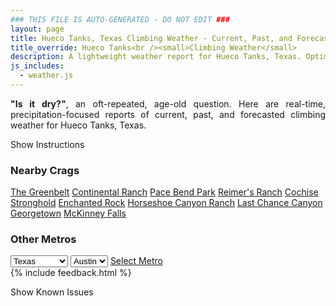 ```yaml
---
### THIS FILE IS AUTO-GENERATED - DO NOT EDIT ###
layout: page
title: Hueco Tanks, Texas Climbing Weather - Current, Past, and Forecasted Report
title_override: Hueco Tanks<br /><small>Climbing Weather</small>
description: A lightweight weather report for Hueco Tanks, Texas. Optimized for slow internet connections.
js_includes:
  - weather.js
---
```


<section class="measure center lh-copy f5-ns f6 ph2 mv4" style="text-align: justify;">
<strong>"Is it dry?"</strong>, an oft-repeated, age-old question. Here are real-time,
precipitation-focused reports of current, past, and forecasted climbing weather for Hueco Tanks, Texas.
</section>

<p id="settings-toggle" class="mw5 b center tc hover-light-red black-70 pointer">Show Instructions</p>
<section id="settings" class="overflow-hidden" style="display:none;">
    <div class="mv2 ph2 center">
        <div class="fn f6 tc pv2">
            <p class="measure lh-copy center"><strong>Show/hide hourly forecasts</strong> by clicking the desired day.</p>
            <hr class="mw5 p0 mv2 o-60 b0 bt b--light-red light-red bg-light-red">
            <p class="measure lh-copy center"><strong>Current and Past conditions</strong> are measured by the nearest weather station. <strong>Forecast conditions</strong> are calculated and polled separately.</p>
            <hr class="mw5 p0 mv2 o-60 b0 bt b--light-red light-red bg-light-red">
            <p class="measure lh-copy center"><strong>Having issues?</strong> Try <a id="clear-cache" class="no-underline relative fancy-link light-red hover-light-red" href="#">clearing the local cache</a>.</p>
            <hr class="mw5 p0 mv2 o-60 b0 bt b--light-red light-red bg-light-red">
            <p class="measure lh-copy center">Weather data sourced from <a class="no-underline fancy-link relative light-red" target="_blank" href="https://www.weather.gov/documentation/services-web-api">weather.gov</a>.</p>
        </div>
    </div>
</section>
<section id="weather" data-crag="hueco-tanks-texas" class="mv4-ns mv3 ph2 center"></section>
<section id="nearby" class="tc lh-copy">
  <h3>Nearby Crags</h3>
<a class="nowrap no-underline fancy-link relative light-red mh3" href="/crags/the-greenbelt-texas-weather.html">The Greenbelt</a>
<a class="nowrap no-underline fancy-link relative light-red mh3" href="/crags/continental-ranch-texas-weather.html">Continental Ranch</a>
<a class="nowrap no-underline fancy-link relative light-red mh3" href="/crags/pace-bend-park-texas-weather.html">Pace Bend Park</a>
<a class="nowrap no-underline fancy-link relative light-red mh3" href="/crags/reimers-ranch-texas-weather.html">Reimer's Ranch</a>
<a class="nowrap no-underline fancy-link relative light-red mh3" href="/crags/cochise-stronghold-arizona-weather.html">Cochise Stronghold</a>
<a class="nowrap no-underline fancy-link relative light-red mh3" href="/crags/enchanted-rock-texas-weather.html">Enchanted Rock</a>
<a class="nowrap no-underline fancy-link relative light-red mh3" href="/crags/horseshoe-canyon-ranch-arkansas-weather.html">Horseshoe Canyon Ranch</a>
<a class="nowrap no-underline fancy-link relative light-red mh3" href="/crags/last-chance-canyon-new-mexico-weather.html">Last Chance Canyon</a>
<a class="nowrap no-underline fancy-link relative light-red mh3" href="/crags/georgetown-texas-weather.html">Georgetown</a>
<a class="nowrap no-underline fancy-link relative light-red mh3" href="/crags/mckinney-falls-texas-weather.html">McKinney Falls</a>
</section>
<section id="nearby" class="tc lh-copy">
  <h3>Other Metros</h3>
  <select class="ma1 bg-near-white pa2" id="stateSel">
    <option value="Texas" selected>Texas</option>
    <option value="Washington">Washington</option>
    <option value="Colorado">Colorado</option>
    <option value="Tennessee">Tennessee</option>
    <option value="Utah">Utah</option>
    <option value="California">California</option>
  </select>
  <select class="ma1 bg-near-white pa2" id="citySel">
    <option value="Austin" selected>Austin</option>
  </select>
  <a id="selectMetro" class="f6 link dim ph3 pv2 ma1 dib white bg-light-red" href="/crags/austin-texas-weather.html">Select Metro</a>
  <script>
    var states = [];
    states["Texas"] = "Austin"
    states["Washington"] = "Seattle"
    states["Colorado"] = "Denver"
    states["Tennessee"] = "Nashville"
    states["Utah"] = "Salt Lake City"
    states["California"] = "San Francisco|Los Angeles"
  </script>
</section>
{% include feedback.html %}
<p id="issues-toggle" class="mw5 b center tc hover-light-red black-70 pointer">Show Known Issues</p>
<section id="issues" class="overflow-hidden tc f6">
</section>

<script>
  var weekly_EPZ_116_60 = {"updated":"2021-08-07T07:29:52+00:00","units":"us","forecastGenerator":"BaselineForecastGenerator","generatedAt":"2021-08-07T08:47:50+00:00","updateTime":"2021-08-07T07:29:52+00:00","validTimes":"2021-08-07T01:00:00+00:00/P8DT6H","elevation":{"value":1449.9336,"unitCode":"unit:m"},"periods":[{"number":1,"name":"Overnight","startTime":"2021-08-07T02:00:00-06:00","endTime":"2021-08-07T06:00:00-06:00","isDaytime":false,"temperature":71,"temperatureUnit":"F","temperatureTrend":null,"windSpeed":"13 mph","windDirection":"SE","icon":"https://api.weather.gov/icons/land/night/sct?size=medium","shortForecast":"Partly Cloudy","detailedForecast":"Partly cloudy, with a low around 71. Southeast wind around 13 mph."},{"number":2,"name":"Saturday","startTime":"2021-08-07T06:00:00-06:00","endTime":"2021-08-07T18:00:00-06:00","isDaytime":true,"temperature":94,"temperatureUnit":"F","temperatureTrend":null,"windSpeed":"7 to 10 mph","windDirection":"SW","icon":"https://api.weather.gov/icons/land/day/sct?size=medium","shortForecast":"Mostly Sunny","detailedForecast":"Mostly sunny, with a high near 94. Southwest wind 7 to 10 mph."},{"number":3,"name":"Saturday Night","startTime":"2021-08-07T18:00:00-06:00","endTime":"2021-08-08T06:00:00-06:00","isDaytime":false,"temperature":72,"temperatureUnit":"F","temperatureTrend":null,"windSpeed":"8 to 12 mph","windDirection":"SW","icon":"https://api.weather.gov/icons/land/night/sct?size=medium","shortForecast":"Partly Cloudy","detailedForecast":"Partly cloudy, with a low around 72. Southwest wind 8 to 12 mph."},{"number":4,"name":"Sunday","startTime":"2021-08-08T06:00:00-06:00","endTime":"2021-08-08T18:00:00-06:00","isDaytime":true,"temperature":96,"temperatureUnit":"F","temperatureTrend":null,"windSpeed":"8 to 12 mph","windDirection":"SSW","icon":"https://api.weather.gov/icons/land/day/sct?size=medium","shortForecast":"Mostly Sunny","detailedForecast":"Mostly sunny, with a high near 96. South southwest wind 8 to 12 mph."},{"number":5,"name":"Sunday Night","startTime":"2021-08-08T18:00:00-06:00","endTime":"2021-08-09T06:00:00-06:00","isDaytime":false,"temperature":73,"temperatureUnit":"F","temperatureTrend":null,"windSpeed":"10 to 15 mph","windDirection":"SSE","icon":"https://api.weather.gov/icons/land/night/tsra_hi?size=medium","shortForecast":"Slight Chance Showers And Thunderstorms","detailedForecast":"A slight chance of showers and thunderstorms. Partly cloudy, with a low around 73. South southeast wind 10 to 15 mph."},{"number":6,"name":"Monday","startTime":"2021-08-09T06:00:00-06:00","endTime":"2021-08-09T18:00:00-06:00","isDaytime":true,"temperature":95,"temperatureUnit":"F","temperatureTrend":null,"windSpeed":"9 to 13 mph","windDirection":"SW","icon":"https://api.weather.gov/icons/land/day/tsra_hi?size=medium","shortForecast":"Slight Chance Showers And Thunderstorms","detailedForecast":"A slight chance of showers and thunderstorms. Mostly sunny, with a high near 95. Southwest wind 9 to 13 mph."},{"number":7,"name":"Monday Night","startTime":"2021-08-09T18:00:00-06:00","endTime":"2021-08-10T06:00:00-06:00","isDaytime":false,"temperature":72,"temperatureUnit":"F","temperatureTrend":null,"windSpeed":"10 to 15 mph","windDirection":"SW","icon":"https://api.weather.gov/icons/land/night/tsra_sct,20?size=medium","shortForecast":"Slight Chance Showers And Thunderstorms","detailedForecast":"A slight chance of showers and thunderstorms. Mostly cloudy, with a low around 72. Southwest wind 10 to 15 mph. Chance of precipitation is 20%."},{"number":8,"name":"Tuesday","startTime":"2021-08-10T06:00:00-06:00","endTime":"2021-08-10T18:00:00-06:00","isDaytime":true,"temperature":90,"temperatureUnit":"F","temperatureTrend":null,"windSpeed":"10 mph","windDirection":"SW","icon":"https://api.weather.gov/icons/land/day/tsra_hi,20?size=medium","shortForecast":"Slight Chance Showers And Thunderstorms","detailedForecast":"A slight chance of showers and thunderstorms. Mostly sunny, with a high near 90. Southwest wind around 10 mph. Chance of precipitation is 20%."},{"number":9,"name":"Tuesday Night","startTime":"2021-08-10T18:00:00-06:00","endTime":"2021-08-11T06:00:00-06:00","isDaytime":false,"temperature":69,"temperatureUnit":"F","temperatureTrend":null,"windSpeed":"8 to 16 mph","windDirection":"SW","icon":"https://api.weather.gov/icons/land/night/tsra_sct,30?size=medium","shortForecast":"Chance Showers And Thunderstorms","detailedForecast":"A chance of showers and thunderstorms. Mostly cloudy, with a low around 69. Southwest wind 8 to 16 mph. Chance of precipitation is 30%."},{"number":10,"name":"Wednesday","startTime":"2021-08-11T06:00:00-06:00","endTime":"2021-08-11T18:00:00-06:00","isDaytime":true,"temperature":88,"temperatureUnit":"F","temperatureTrend":null,"windSpeed":"9 mph","windDirection":"SW","icon":"https://api.weather.gov/icons/land/day/tsra_hi,30?size=medium","shortForecast":"Chance Showers And Thunderstorms","detailedForecast":"A chance of showers and thunderstorms. Partly sunny, with a high near 88. Chance of precipitation is 30%."},{"number":11,"name":"Wednesday Night","startTime":"2021-08-11T18:00:00-06:00","endTime":"2021-08-12T06:00:00-06:00","isDaytime":false,"temperature":68,"temperatureUnit":"F","temperatureTrend":null,"windSpeed":"8 to 15 mph","windDirection":"S","icon":"https://api.weather.gov/icons/land/night/tsra_sct,40?size=medium","shortForecast":"Chance Showers And Thunderstorms","detailedForecast":"A chance of showers and thunderstorms. Mostly cloudy, with a low around 68. Chance of precipitation is 40%."},{"number":12,"name":"Thursday","startTime":"2021-08-12T06:00:00-06:00","endTime":"2021-08-12T18:00:00-06:00","isDaytime":true,"temperature":85,"temperatureUnit":"F","temperatureTrend":null,"windSpeed":"8 to 14 mph","windDirection":"SSE","icon":"https://api.weather.gov/icons/land/day/tsra_sct,40?size=medium","shortForecast":"Chance Showers And Thunderstorms","detailedForecast":"A chance of showers and thunderstorms. Partly sunny, with a high near 85. Chance of precipitation is 40%."},{"number":13,"name":"Thursday Night","startTime":"2021-08-12T18:00:00-06:00","endTime":"2021-08-13T06:00:00-06:00","isDaytime":false,"temperature":68,"temperatureUnit":"F","temperatureTrend":null,"windSpeed":"10 to 15 mph","windDirection":"E","icon":"https://api.weather.gov/icons/land/night/tsra_sct,40?size=medium","shortForecast":"Chance Showers And Thunderstorms","detailedForecast":"A chance of showers and thunderstorms. Mostly cloudy, with a low around 68. Chance of precipitation is 40%."},{"number":14,"name":"Friday","startTime":"2021-08-13T06:00:00-06:00","endTime":"2021-08-13T18:00:00-06:00","isDaytime":true,"temperature":85,"temperatureUnit":"F","temperatureTrend":null,"windSpeed":"10 to 14 mph","windDirection":"E","icon":"https://api.weather.gov/icons/land/day/tsra_sct,50?size=medium","shortForecast":"Chance Showers And Thunderstorms","detailedForecast":"A chance of showers and thunderstorms. Partly sunny, with a high near 85. Chance of precipitation is 50%."}]}
  var hourly_EPZ_116_60 = {"@context":["https://geojson.org/geojson-ld/geojson-context.jsonld",{"@version":"1.1","wx":"https://api.weather.gov/ontology#","geo":"http://www.opengis.net/ont/geosparql#","unit":"http://codes.wmo.int/common/unit/","@vocab":"https://api.weather.gov/ontology#"}],"type":"Feature","geometry":{"type":"Polygon","coordinates":[[[-106.0565394,31.9207523],[-106.054364,31.8981566],[-106.02775960000001,31.9000002],[-106.02992990000001,31.9225961],[-106.0565394,31.9207523]]]},"properties":{"updated":"2021-08-07T07:29:52+00:00","units":"us","forecastGenerator":"HourlyForecastGenerator","generatedAt":"2021-08-07T08:47:51+00:00","updateTime":"2021-08-07T07:29:52+00:00","validTimes":"2021-08-07T01:00:00+00:00/P8DT6H","elevation":{"value":1449.9336,"unitCode":"unit:m"},"periods":[{"number":1,"name":"","startTime":"2021-08-07T02:00:00-06:00","endTime":"2021-08-07T03:00:00-06:00","isDaytime":false,"temperature":74,"temperatureUnit":"F","temperatureTrend":null,"windSpeed":"13 mph","windDirection":"SE","icon":"https://api.weather.gov/icons/land/night/few?size=small","shortForecast":"Mostly Clear","detailedForecast":""},{"number":2,"name":"","startTime":"2021-08-07T03:00:00-06:00","endTime":"2021-08-07T04:00:00-06:00","isDaytime":false,"temperature":73,"temperatureUnit":"F","temperatureTrend":null,"windSpeed":"12 mph","windDirection":"SE","icon":"https://api.weather.gov/icons/land/night/sct?size=small","shortForecast":"Partly Cloudy","detailedForecast":""},{"number":3,"name":"","startTime":"2021-08-07T04:00:00-06:00","endTime":"2021-08-07T05:00:00-06:00","isDaytime":false,"temperature":72,"temperatureUnit":"F","temperatureTrend":null,"windSpeed":"12 mph","windDirection":"SE","icon":"https://api.weather.gov/icons/land/night/sct?size=small","shortForecast":"Partly Cloudy","detailedForecast":""},{"number":4,"name":"","startTime":"2021-08-07T05:00:00-06:00","endTime":"2021-08-07T06:00:00-06:00","isDaytime":false,"temperature":71,"temperatureUnit":"F","temperatureTrend":null,"windSpeed":"12 mph","windDirection":"SE","icon":"https://api.weather.gov/icons/land/night/sct?size=small","shortForecast":"Partly Cloudy","detailedForecast":""},{"number":5,"name":"","startTime":"2021-08-07T06:00:00-06:00","endTime":"2021-08-07T07:00:00-06:00","isDaytime":true,"temperature":71,"temperatureUnit":"F","temperatureTrend":null,"windSpeed":"10 mph","windDirection":"SE","icon":"https://api.weather.gov/icons/land/day/sct?size=small","shortForecast":"Mostly Sunny","detailedForecast":""},{"number":6,"name":"","startTime":"2021-08-07T07:00:00-06:00","endTime":"2021-08-07T08:00:00-06:00","isDaytime":true,"temperature":71,"temperatureUnit":"F","temperatureTrend":null,"windSpeed":"9 mph","windDirection":"SSE","icon":"https://api.weather.gov/icons/land/day/sct?size=small","shortForecast":"Mostly Sunny","detailedForecast":""},{"number":7,"name":"","startTime":"2021-08-07T08:00:00-06:00","endTime":"2021-08-07T09:00:00-06:00","isDaytime":true,"temperature":76,"temperatureUnit":"F","temperatureTrend":null,"windSpeed":"9 mph","windDirection":"S","icon":"https://api.weather.gov/icons/land/day/sct?size=small","shortForecast":"Mostly Sunny","detailedForecast":""},{"number":8,"name":"","startTime":"2021-08-07T09:00:00-06:00","endTime":"2021-08-07T10:00:00-06:00","isDaytime":true,"temperature":80,"temperatureUnit":"F","temperatureTrend":null,"windSpeed":"8 mph","windDirection":"SSW","icon":"https://api.weather.gov/icons/land/day/sct?size=small","shortForecast":"Mostly Sunny","detailedForecast":""},{"number":9,"name":"","startTime":"2021-08-07T10:00:00-06:00","endTime":"2021-08-07T11:00:00-06:00","isDaytime":true,"temperature":82,"temperatureUnit":"F","temperatureTrend":null,"windSpeed":"8 mph","windDirection":"SW","icon":"https://api.weather.gov/icons/land/day/sct?size=small","shortForecast":"Mostly Sunny","detailedForecast":""},{"number":10,"name":"","startTime":"2021-08-07T11:00:00-06:00","endTime":"2021-08-07T12:00:00-06:00","isDaytime":true,"temperature":85,"temperatureUnit":"F","temperatureTrend":null,"windSpeed":"7 mph","windDirection":"WSW","icon":"https://api.weather.gov/icons/land/day/sct?size=small","shortForecast":"Mostly Sunny","detailedForecast":""},{"number":11,"name":"","startTime":"2021-08-07T12:00:00-06:00","endTime":"2021-08-07T13:00:00-06:00","isDaytime":true,"temperature":89,"temperatureUnit":"F","temperatureTrend":null,"windSpeed":"7 mph","windDirection":"W","icon":"https://api.weather.gov/icons/land/day/few?size=small","shortForecast":"Sunny","detailedForecast":""},{"number":12,"name":"","startTime":"2021-08-07T13:00:00-06:00","endTime":"2021-08-07T14:00:00-06:00","isDaytime":true,"temperature":90,"temperatureUnit":"F","temperatureTrend":null,"windSpeed":"7 mph","windDirection":"W","icon":"https://api.weather.gov/icons/land/day/few?size=small","shortForecast":"Sunny","detailedForecast":""},{"number":13,"name":"","startTime":"2021-08-07T14:00:00-06:00","endTime":"2021-08-07T15:00:00-06:00","isDaytime":true,"temperature":90,"temperatureUnit":"F","temperatureTrend":null,"windSpeed":"7 mph","windDirection":"W","icon":"https://api.weather.gov/icons/land/day/few?size=small","shortForecast":"Sunny","detailedForecast":""},{"number":14,"name":"","startTime":"2021-08-07T15:00:00-06:00","endTime":"2021-08-07T16:00:00-06:00","isDaytime":true,"temperature":91,"temperatureUnit":"F","temperatureTrend":null,"windSpeed":"7 mph","windDirection":"W","icon":"https://api.weather.gov/icons/land/day/few?size=small","shortForecast":"Sunny","detailedForecast":""},{"number":15,"name":"","startTime":"2021-08-07T16:00:00-06:00","endTime":"2021-08-07T17:00:00-06:00","isDaytime":true,"temperature":94,"temperatureUnit":"F","temperatureTrend":null,"windSpeed":"7 mph","windDirection":"W","icon":"https://api.weather.gov/icons/land/day/few?size=small","shortForecast":"Sunny","detailedForecast":""},{"number":16,"name":"","startTime":"2021-08-07T17:00:00-06:00","endTime":"2021-08-07T18:00:00-06:00","isDaytime":true,"temperature":92,"temperatureUnit":"F","temperatureTrend":null,"windSpeed":"8 mph","windDirection":"W","icon":"https://api.weather.gov/icons/land/day/few?size=small","shortForecast":"Sunny","detailedForecast":""},{"number":17,"name":"","startTime":"2021-08-07T18:00:00-06:00","endTime":"2021-08-07T19:00:00-06:00","isDaytime":false,"temperature":91,"temperatureUnit":"F","temperatureTrend":null,"windSpeed":"8 mph","windDirection":"W","icon":"https://api.weather.gov/icons/land/night/few?size=small","shortForecast":"Mostly Clear","detailedForecast":""},{"number":18,"name":"","startTime":"2021-08-07T19:00:00-06:00","endTime":"2021-08-07T20:00:00-06:00","isDaytime":false,"temperature":90,"temperatureUnit":"F","temperatureTrend":null,"windSpeed":"9 mph","windDirection":"W","icon":"https://api.weather.gov/icons/land/night/few?size=small","shortForecast":"Mostly Clear","detailedForecast":""},{"number":19,"name":"","startTime":"2021-08-07T20:00:00-06:00","endTime":"2021-08-07T21:00:00-06:00","isDaytime":false,"temperature":87,"temperatureUnit":"F","temperatureTrend":null,"windSpeed":"9 mph","windDirection":"WSW","icon":"https://api.weather.gov/icons/land/night/few?size=small","shortForecast":"Mostly Clear","detailedForecast":""},{"number":20,"name":"","startTime":"2021-08-07T21:00:00-06:00","endTime":"2021-08-07T22:00:00-06:00","isDaytime":false,"temperature":84,"temperatureUnit":"F","temperatureTrend":null,"windSpeed":"10 mph","windDirection":"SW","icon":"https://api.weather.gov/icons/land/night/sct?size=small","shortForecast":"Partly Cloudy","detailedForecast":""},{"number":21,"name":"","startTime":"2021-08-07T22:00:00-06:00","endTime":"2021-08-07T23:00:00-06:00","isDaytime":false,"temperature":81,"temperatureUnit":"F","temperatureTrend":null,"windSpeed":"10 mph","windDirection":"SSW","icon":"https://api.weather.gov/icons/land/night/sct?size=small","shortForecast":"Partly Cloudy","detailedForecast":""},{"number":22,"name":"","startTime":"2021-08-07T23:00:00-06:00","endTime":"2021-08-08T00:00:00-06:00","isDaytime":false,"temperature":80,"temperatureUnit":"F","temperatureTrend":null,"windSpeed":"12 mph","windDirection":"S","icon":"https://api.weather.gov/icons/land/night/sct?size=small","shortForecast":"Partly Cloudy","detailedForecast":""},{"number":23,"name":"","startTime":"2021-08-08T00:00:00-06:00","endTime":"2021-08-08T01:00:00-06:00","isDaytime":false,"temperature":79,"temperatureUnit":"F","temperatureTrend":null,"windSpeed":"12 mph","windDirection":"S","icon":"https://api.weather.gov/icons/land/night/sct?size=small","shortForecast":"Partly Cloudy","detailedForecast":""},{"number":24,"name":"","startTime":"2021-08-08T01:00:00-06:00","endTime":"2021-08-08T02:00:00-06:00","isDaytime":false,"temperature":77,"temperatureUnit":"F","temperatureTrend":null,"windSpeed":"12 mph","windDirection":"S","icon":"https://api.weather.gov/icons/land/night/sct?size=small","shortForecast":"Partly Cloudy","detailedForecast":""},{"number":25,"name":"","startTime":"2021-08-08T02:00:00-06:00","endTime":"2021-08-08T03:00:00-06:00","isDaytime":false,"temperature":76,"temperatureUnit":"F","temperatureTrend":null,"windSpeed":"12 mph","windDirection":"S","icon":"https://api.weather.gov/icons/land/night/sct?size=small","shortForecast":"Partly Cloudy","detailedForecast":""},{"number":26,"name":"","startTime":"2021-08-08T03:00:00-06:00","endTime":"2021-08-08T04:00:00-06:00","isDaytime":false,"temperature":74,"temperatureUnit":"F","temperatureTrend":null,"windSpeed":"12 mph","windDirection":"S","icon":"https://api.weather.gov/icons/land/night/sct?size=small","shortForecast":"Partly Cloudy","detailedForecast":""},{"number":27,"name":"","startTime":"2021-08-08T04:00:00-06:00","endTime":"2021-08-08T05:00:00-06:00","isDaytime":false,"temperature":73,"temperatureUnit":"F","temperatureTrend":null,"windSpeed":"12 mph","windDirection":"S","icon":"https://api.weather.gov/icons/land/night/sct?size=small","shortForecast":"Partly Cloudy","detailedForecast":""},{"number":28,"name":"","startTime":"2021-08-08T05:00:00-06:00","endTime":"2021-08-08T06:00:00-06:00","isDaytime":false,"temperature":72,"temperatureUnit":"F","temperatureTrend":null,"windSpeed":"12 mph","windDirection":"S","icon":"https://api.weather.gov/icons/land/night/sct?size=small","shortForecast":"Partly Cloudy","detailedForecast":""},{"number":29,"name":"","startTime":"2021-08-08T06:00:00-06:00","endTime":"2021-08-08T07:00:00-06:00","isDaytime":true,"temperature":72,"temperatureUnit":"F","temperatureTrend":null,"windSpeed":"12 mph","windDirection":"SE","icon":"https://api.weather.gov/icons/land/day/bkn?size=small","shortForecast":"Partly Sunny","detailedForecast":""},{"number":30,"name":"","startTime":"2021-08-08T07:00:00-06:00","endTime":"2021-08-08T08:00:00-06:00","isDaytime":true,"temperature":72,"temperatureUnit":"F","temperatureTrend":null,"windSpeed":"12 mph","windDirection":"SSE","icon":"https://api.weather.gov/icons/land/day/sct?size=small","shortForecast":"Mostly Sunny","detailedForecast":""},{"number":31,"name":"","startTime":"2021-08-08T08:00:00-06:00","endTime":"2021-08-08T09:00:00-06:00","isDaytime":true,"temperature":77,"temperatureUnit":"F","temperatureTrend":null,"windSpeed":"12 mph","windDirection":"S","icon":"https://api.weather.gov/icons/land/day/sct?size=small","shortForecast":"Mostly Sunny","detailedForecast":""},{"number":32,"name":"","startTime":"2021-08-08T09:00:00-06:00","endTime":"2021-08-08T10:00:00-06:00","isDaytime":true,"temperature":81,"temperatureUnit":"F","temperatureTrend":null,"windSpeed":"10 mph","windDirection":"SSW","icon":"https://api.weather.gov/icons/land/day/few?size=small","shortForecast":"Sunny","detailedForecast":""},{"number":33,"name":"","startTime":"2021-08-08T10:00:00-06:00","endTime":"2021-08-08T11:00:00-06:00","isDaytime":true,"temperature":84,"temperatureUnit":"F","temperatureTrend":null,"windSpeed":"10 mph","windDirection":"SW","icon":"https://api.weather.gov/icons/land/day/few?size=small","shortForecast":"Sunny","detailedForecast":""},{"number":34,"name":"","startTime":"2021-08-08T11:00:00-06:00","endTime":"2021-08-08T12:00:00-06:00","isDaytime":true,"temperature":87,"temperatureUnit":"F","temperatureTrend":null,"windSpeed":"9 mph","windDirection":"SW","icon":"https://api.weather.gov/icons/land/day/few?size=small","shortForecast":"Sunny","detailedForecast":""},{"number":35,"name":"","startTime":"2021-08-08T12:00:00-06:00","endTime":"2021-08-08T13:00:00-06:00","isDaytime":true,"temperature":90,"temperatureUnit":"F","temperatureTrend":null,"windSpeed":"9 mph","windDirection":"SW","icon":"https://api.weather.gov/icons/land/day/few?size=small","shortForecast":"Sunny","detailedForecast":""},{"number":36,"name":"","startTime":"2021-08-08T13:00:00-06:00","endTime":"2021-08-08T14:00:00-06:00","isDaytime":true,"temperature":92,"temperatureUnit":"F","temperatureTrend":null,"windSpeed":"9 mph","windDirection":"SW","icon":"https://api.weather.gov/icons/land/day/few?size=small","shortForecast":"Sunny","detailedForecast":""},{"number":37,"name":"","startTime":"2021-08-08T14:00:00-06:00","endTime":"2021-08-08T15:00:00-06:00","isDaytime":true,"temperature":92,"temperatureUnit":"F","temperatureTrend":null,"windSpeed":"8 mph","windDirection":"WSW","icon":"https://api.weather.gov/icons/land/day/few?size=small","shortForecast":"Sunny","detailedForecast":""},{"number":38,"name":"","startTime":"2021-08-08T15:00:00-06:00","endTime":"2021-08-08T16:00:00-06:00","isDaytime":true,"temperature":93,"temperatureUnit":"F","temperatureTrend":null,"windSpeed":"8 mph","windDirection":"WSW","icon":"https://api.weather.gov/icons/land/day/few?size=small","shortForecast":"Sunny","detailedForecast":""},{"number":39,"name":"","startTime":"2021-08-08T16:00:00-06:00","endTime":"2021-08-08T17:00:00-06:00","isDaytime":true,"temperature":96,"temperatureUnit":"F","temperatureTrend":null,"windSpeed":"8 mph","windDirection":"SSW","icon":"https://api.weather.gov/icons/land/day/sct?size=small","shortForecast":"Mostly Sunny","detailedForecast":""},{"number":40,"name":"","startTime":"2021-08-08T17:00:00-06:00","endTime":"2021-08-08T18:00:00-06:00","isDaytime":true,"temperature":94,"temperatureUnit":"F","temperatureTrend":null,"windSpeed":"9 mph","windDirection":"SSE","icon":"https://api.weather.gov/icons/land/day/sct?size=small","shortForecast":"Mostly Sunny","detailedForecast":""},{"number":41,"name":"","startTime":"2021-08-08T18:00:00-06:00","endTime":"2021-08-08T19:00:00-06:00","isDaytime":false,"temperature":93,"temperatureUnit":"F","temperatureTrend":null,"windSpeed":"10 mph","windDirection":"SE","icon":"https://api.weather.gov/icons/land/night/tsra_hi?size=small","shortForecast":"Slight Chance Showers And Thunderstorms","detailedForecast":""},{"number":42,"name":"","startTime":"2021-08-08T19:00:00-06:00","endTime":"2021-08-08T20:00:00-06:00","isDaytime":false,"temperature":92,"temperatureUnit":"F","temperatureTrend":null,"windSpeed":"12 mph","windDirection":"SE","icon":"https://api.weather.gov/icons/land/night/tsra_hi?size=small","shortForecast":"Slight Chance Showers And Thunderstorms","detailedForecast":""},{"number":43,"name":"","startTime":"2021-08-08T20:00:00-06:00","endTime":"2021-08-08T21:00:00-06:00","isDaytime":false,"temperature":88,"temperatureUnit":"F","temperatureTrend":null,"windSpeed":"13 mph","windDirection":"SSE","icon":"https://api.weather.gov/icons/land/night/tsra_hi?size=small","shortForecast":"Slight Chance Showers And Thunderstorms","detailedForecast":""},{"number":44,"name":"","startTime":"2021-08-08T21:00:00-06:00","endTime":"2021-08-08T22:00:00-06:00","isDaytime":false,"temperature":85,"temperatureUnit":"F","temperatureTrend":null,"windSpeed":"14 mph","windDirection":"SSE","icon":"https://api.weather.gov/icons/land/night/tsra_hi?size=small","shortForecast":"Slight Chance Showers And Thunderstorms","detailedForecast":""},{"number":45,"name":"","startTime":"2021-08-08T22:00:00-06:00","endTime":"2021-08-08T23:00:00-06:00","isDaytime":false,"temperature":83,"temperatureUnit":"F","temperatureTrend":null,"windSpeed":"15 mph","windDirection":"SSE","icon":"https://api.weather.gov/icons/land/night/tsra_hi?size=small","shortForecast":"Slight Chance Showers And Thunderstorms","detailedForecast":""},{"number":46,"name":"","startTime":"2021-08-08T23:00:00-06:00","endTime":"2021-08-09T00:00:00-06:00","isDaytime":false,"temperature":81,"temperatureUnit":"F","temperatureTrend":null,"windSpeed":"15 mph","windDirection":"SSE","icon":"https://api.weather.gov/icons/land/night/tsra_hi?size=small","shortForecast":"Slight Chance Showers And Thunderstorms","detailedForecast":""},{"number":47,"name":"","startTime":"2021-08-09T00:00:00-06:00","endTime":"2021-08-09T01:00:00-06:00","isDaytime":false,"temperature":80,"temperatureUnit":"F","temperatureTrend":null,"windSpeed":"15 mph","windDirection":"SSE","icon":"https://api.weather.gov/icons/land/night/tsra_hi?size=small","shortForecast":"Slight Chance Showers And Thunderstorms","detailedForecast":""},{"number":48,"name":"","startTime":"2021-08-09T01:00:00-06:00","endTime":"2021-08-09T02:00:00-06:00","isDaytime":false,"temperature":78,"temperatureUnit":"F","temperatureTrend":null,"windSpeed":"15 mph","windDirection":"S","icon":"https://api.weather.gov/icons/land/night/tsra_hi?size=small","shortForecast":"Slight Chance Showers And Thunderstorms","detailedForecast":""},{"number":49,"name":"","startTime":"2021-08-09T02:00:00-06:00","endTime":"2021-08-09T03:00:00-06:00","isDaytime":false,"temperature":77,"temperatureUnit":"F","temperatureTrend":null,"windSpeed":"14 mph","windDirection":"SSW","icon":"https://api.weather.gov/icons/land/night/tsra_hi?size=small","shortForecast":"Slight Chance Showers And Thunderstorms","detailedForecast":""},{"number":50,"name":"","startTime":"2021-08-09T03:00:00-06:00","endTime":"2021-08-09T04:00:00-06:00","isDaytime":false,"temperature":75,"temperatureUnit":"F","temperatureTrend":null,"windSpeed":"13 mph","windDirection":"SSW","icon":"https://api.weather.gov/icons/land/night/tsra_hi?size=small","shortForecast":"Slight Chance Showers And Thunderstorms","detailedForecast":""},{"number":51,"name":"","startTime":"2021-08-09T04:00:00-06:00","endTime":"2021-08-09T05:00:00-06:00","isDaytime":false,"temperature":74,"temperatureUnit":"F","temperatureTrend":null,"windSpeed":"12 mph","windDirection":"SSW","icon":"https://api.weather.gov/icons/land/night/tsra_hi?size=small","shortForecast":"Slight Chance Showers And Thunderstorms","detailedForecast":""},{"number":52,"name":"","startTime":"2021-08-09T05:00:00-06:00","endTime":"2021-08-09T06:00:00-06:00","isDaytime":false,"temperature":73,"temperatureUnit":"F","temperatureTrend":null,"windSpeed":"12 mph","windDirection":"SSW","icon":"https://api.weather.gov/icons/land/night/tsra_hi?size=small","shortForecast":"Slight Chance Showers And Thunderstorms","detailedForecast":""},{"number":53,"name":"","startTime":"2021-08-09T06:00:00-06:00","endTime":"2021-08-09T07:00:00-06:00","isDaytime":true,"temperature":73,"temperatureUnit":"F","temperatureTrend":null,"windSpeed":"10 mph","windDirection":"SSW","icon":"https://api.weather.gov/icons/land/day/tsra_hi?size=small","shortForecast":"Slight Chance Showers And Thunderstorms","detailedForecast":""},{"number":54,"name":"","startTime":"2021-08-09T07:00:00-06:00","endTime":"2021-08-09T08:00:00-06:00","isDaytime":true,"temperature":73,"temperatureUnit":"F","temperatureTrend":null,"windSpeed":"10 mph","windDirection":"SSW","icon":"https://api.weather.gov/icons/land/day/tsra_hi?size=small","shortForecast":"Slight Chance Showers And Thunderstorms","detailedForecast":""},{"number":55,"name":"","startTime":"2021-08-09T08:00:00-06:00","endTime":"2021-08-09T09:00:00-06:00","isDaytime":true,"temperature":78,"temperatureUnit":"F","temperatureTrend":null,"windSpeed":"9 mph","windDirection":"SW","icon":"https://api.weather.gov/icons/land/day/tsra_hi?size=small","shortForecast":"Slight Chance Showers And Thunderstorms","detailedForecast":""},{"number":56,"name":"","startTime":"2021-08-09T09:00:00-06:00","endTime":"2021-08-09T10:00:00-06:00","isDaytime":true,"temperature":81,"temperatureUnit":"F","temperatureTrend":null,"windSpeed":"9 mph","windDirection":"SW","icon":"https://api.weather.gov/icons/land/day/tsra_hi?size=small","shortForecast":"Slight Chance Showers And Thunderstorms","detailedForecast":""},{"number":57,"name":"","startTime":"2021-08-09T10:00:00-06:00","endTime":"2021-08-09T11:00:00-06:00","isDaytime":true,"temperature":84,"temperatureUnit":"F","temperatureTrend":null,"windSpeed":"9 mph","windDirection":"SW","icon":"https://api.weather.gov/icons/land/day/tsra_hi?size=small","shortForecast":"Slight Chance Showers And Thunderstorms","detailedForecast":""},{"number":58,"name":"","startTime":"2021-08-09T11:00:00-06:00","endTime":"2021-08-09T12:00:00-06:00","isDaytime":true,"temperature":87,"temperatureUnit":"F","temperatureTrend":null,"windSpeed":"9 mph","windDirection":"SW","icon":"https://api.weather.gov/icons/land/day/tsra_hi?size=small","shortForecast":"Slight Chance Showers And Thunderstorms","detailedForecast":""},{"number":59,"name":"","startTime":"2021-08-09T12:00:00-06:00","endTime":"2021-08-09T13:00:00-06:00","isDaytime":true,"temperature":90,"temperatureUnit":"F","temperatureTrend":null,"windSpeed":"9 mph","windDirection":"SW","icon":"https://api.weather.gov/icons/land/day/tsra_hi?size=small","shortForecast":"Slight Chance Showers And Thunderstorms","detailedForecast":""},{"number":60,"name":"","startTime":"2021-08-09T13:00:00-06:00","endTime":"2021-08-09T14:00:00-06:00","isDaytime":true,"temperature":91,"temperatureUnit":"F","temperatureTrend":null,"windSpeed":"9 mph","windDirection":"SW","icon":"https://api.weather.gov/icons/land/day/tsra_hi?size=small","shortForecast":"Slight Chance Showers And Thunderstorms","detailedForecast":""},{"number":61,"name":"","startTime":"2021-08-09T14:00:00-06:00","endTime":"2021-08-09T15:00:00-06:00","isDaytime":true,"temperature":91,"temperatureUnit":"F","temperatureTrend":null,"windSpeed":"9 mph","windDirection":"SW","icon":"https://api.weather.gov/icons/land/day/tsra_hi?size=small","shortForecast":"Slight Chance Showers And Thunderstorms","detailedForecast":""},{"number":62,"name":"","startTime":"2021-08-09T15:00:00-06:00","endTime":"2021-08-09T16:00:00-06:00","isDaytime":true,"temperature":92,"temperatureUnit":"F","temperatureTrend":null,"windSpeed":"10 mph","windDirection":"SW","icon":"https://api.weather.gov/icons/land/day/tsra_hi?size=small","shortForecast":"Slight Chance Showers And Thunderstorms","detailedForecast":""},{"number":63,"name":"","startTime":"2021-08-09T16:00:00-06:00","endTime":"2021-08-09T17:00:00-06:00","isDaytime":true,"temperature":95,"temperatureUnit":"F","temperatureTrend":null,"windSpeed":"12 mph","windDirection":"SSW","icon":"https://api.weather.gov/icons/land/day/tsra_hi?size=small","shortForecast":"Slight Chance Showers And Thunderstorms","detailedForecast":""},{"number":64,"name":"","startTime":"2021-08-09T17:00:00-06:00","endTime":"2021-08-09T18:00:00-06:00","isDaytime":true,"temperature":93,"temperatureUnit":"F","temperatureTrend":null,"windSpeed":"13 mph","windDirection":"SSW","icon":"https://api.weather.gov/icons/land/day/tsra_hi?size=small","shortForecast":"Slight Chance Showers And Thunderstorms","detailedForecast":""},{"number":65,"name":"","startTime":"2021-08-09T18:00:00-06:00","endTime":"2021-08-09T19:00:00-06:00","isDaytime":false,"temperature":92,"temperatureUnit":"F","temperatureTrend":null,"windSpeed":"14 mph","windDirection":"S","icon":"https://api.weather.gov/icons/land/night/tsra_hi?size=small","shortForecast":"Slight Chance Showers And Thunderstorms","detailedForecast":""},{"number":66,"name":"","startTime":"2021-08-09T19:00:00-06:00","endTime":"2021-08-09T20:00:00-06:00","isDaytime":false,"temperature":91,"temperatureUnit":"F","temperatureTrend":null,"windSpeed":"15 mph","windDirection":"SSW","icon":"https://api.weather.gov/icons/land/night/tsra_hi?size=small","shortForecast":"Slight Chance Showers And Thunderstorms","detailedForecast":""},{"number":67,"name":"","startTime":"2021-08-09T20:00:00-06:00","endTime":"2021-08-09T21:00:00-06:00","isDaytime":false,"temperature":87,"temperatureUnit":"F","temperatureTrend":null,"windSpeed":"15 mph","windDirection":"SSW","icon":"https://api.weather.gov/icons/land/night/tsra_hi?size=small","shortForecast":"Slight Chance Showers And Thunderstorms","detailedForecast":""},{"number":68,"name":"","startTime":"2021-08-09T21:00:00-06:00","endTime":"2021-08-09T22:00:00-06:00","isDaytime":false,"temperature":84,"temperatureUnit":"F","temperatureTrend":null,"windSpeed":"15 mph","windDirection":"SSW","icon":"https://api.weather.gov/icons/land/night/tsra_hi?size=small","shortForecast":"Slight Chance Showers And Thunderstorms","detailedForecast":""},{"number":69,"name":"","startTime":"2021-08-09T22:00:00-06:00","endTime":"2021-08-09T23:00:00-06:00","isDaytime":false,"temperature":82,"temperatureUnit":"F","temperatureTrend":null,"windSpeed":"15 mph","windDirection":"SSW","icon":"https://api.weather.gov/icons/land/night/tsra_hi?size=small","shortForecast":"Slight Chance Showers And Thunderstorms","detailedForecast":""},{"number":70,"name":"","startTime":"2021-08-09T23:00:00-06:00","endTime":"2021-08-10T00:00:00-06:00","isDaytime":false,"temperature":80,"temperatureUnit":"F","temperatureTrend":null,"windSpeed":"15 mph","windDirection":"SW","icon":"https://api.weather.gov/icons/land/night/tsra_sct?size=small","shortForecast":"Slight Chance Showers And Thunderstorms","detailedForecast":""},{"number":71,"name":"","startTime":"2021-08-10T00:00:00-06:00","endTime":"2021-08-10T01:00:00-06:00","isDaytime":false,"temperature":79,"temperatureUnit":"F","temperatureTrend":null,"windSpeed":"15 mph","windDirection":"SW","icon":"https://api.weather.gov/icons/land/night/tsra_sct?size=small","shortForecast":"Slight Chance Showers And Thunderstorms","detailedForecast":""},{"number":72,"name":"","startTime":"2021-08-10T01:00:00-06:00","endTime":"2021-08-10T02:00:00-06:00","isDaytime":false,"temperature":77,"temperatureUnit":"F","temperatureTrend":null,"windSpeed":"15 mph","windDirection":"SW","icon":"https://api.weather.gov/icons/land/night/tsra_sct?size=small","shortForecast":"Slight Chance Showers And Thunderstorms","detailedForecast":""},{"number":73,"name":"","startTime":"2021-08-10T02:00:00-06:00","endTime":"2021-08-10T03:00:00-06:00","isDaytime":false,"temperature":76,"temperatureUnit":"F","temperatureTrend":null,"windSpeed":"14 mph","windDirection":"WSW","icon":"https://api.weather.gov/icons/land/night/tsra_sct?size=small","shortForecast":"Slight Chance Showers And Thunderstorms","detailedForecast":""},{"number":74,"name":"","startTime":"2021-08-10T03:00:00-06:00","endTime":"2021-08-10T04:00:00-06:00","isDaytime":false,"temperature":74,"temperatureUnit":"F","temperatureTrend":null,"windSpeed":"13 mph","windDirection":"WSW","icon":"https://api.weather.gov/icons/land/night/tsra_sct?size=small","shortForecast":"Slight Chance Showers And Thunderstorms","detailedForecast":""},{"number":75,"name":"","startTime":"2021-08-10T04:00:00-06:00","endTime":"2021-08-10T05:00:00-06:00","isDaytime":false,"temperature":73,"temperatureUnit":"F","temperatureTrend":null,"windSpeed":"12 mph","windDirection":"WSW","icon":"https://api.weather.gov/icons/land/night/tsra_sct?size=small","shortForecast":"Slight Chance Showers And Thunderstorms","detailedForecast":""},{"number":76,"name":"","startTime":"2021-08-10T05:00:00-06:00","endTime":"2021-08-10T06:00:00-06:00","isDaytime":false,"temperature":72,"temperatureUnit":"F","temperatureTrend":null,"windSpeed":"10 mph","windDirection":"SW","icon":"https://api.weather.gov/icons/land/night/tsra_sct?size=small","shortForecast":"Slight Chance Showers And Thunderstorms","detailedForecast":""},{"number":77,"name":"","startTime":"2021-08-10T06:00:00-06:00","endTime":"2021-08-10T07:00:00-06:00","isDaytime":true,"temperature":72,"temperatureUnit":"F","temperatureTrend":null,"windSpeed":"9 mph","windDirection":"SW","icon":"https://api.weather.gov/icons/land/day/tsra_sct?size=small","shortForecast":"Slight Chance Showers And Thunderstorms","detailedForecast":""},{"number":78,"name":"","startTime":"2021-08-10T07:00:00-06:00","endTime":"2021-08-10T08:00:00-06:00","isDaytime":true,"temperature":72,"temperatureUnit":"F","temperatureTrend":null,"windSpeed":"9 mph","windDirection":"SW","icon":"https://api.weather.gov/icons/land/day/tsra_hi?size=small","shortForecast":"Slight Chance Showers And Thunderstorms","detailedForecast":""},{"number":79,"name":"","startTime":"2021-08-10T08:00:00-06:00","endTime":"2021-08-10T09:00:00-06:00","isDaytime":true,"temperature":76,"temperatureUnit":"F","temperatureTrend":null,"windSpeed":"9 mph","windDirection":"WSW","icon":"https://api.weather.gov/icons/land/day/tsra_hi?size=small","shortForecast":"Slight Chance Showers And Thunderstorms","detailedForecast":""},{"number":80,"name":"","startTime":"2021-08-10T09:00:00-06:00","endTime":"2021-08-10T10:00:00-06:00","isDaytime":true,"temperature":79,"temperatureUnit":"F","temperatureTrend":null,"windSpeed":"9 mph","windDirection":"WSW","icon":"https://api.weather.gov/icons/land/day/tsra_hi?size=small","shortForecast":"Slight Chance Showers And Thunderstorms","detailedForecast":""},{"number":81,"name":"","startTime":"2021-08-10T10:00:00-06:00","endTime":"2021-08-10T11:00:00-06:00","isDaytime":true,"temperature":81,"temperatureUnit":"F","temperatureTrend":null,"windSpeed":"9 mph","windDirection":"WSW","icon":"https://api.weather.gov/icons/land/day/tsra_hi?size=small","shortForecast":"Slight Chance Showers And Thunderstorms","detailedForecast":""},{"number":82,"name":"","startTime":"2021-08-10T11:00:00-06:00","endTime":"2021-08-10T12:00:00-06:00","isDaytime":true,"temperature":83,"temperatureUnit":"F","temperatureTrend":null,"windSpeed":"10 mph","windDirection":"WSW","icon":"https://api.weather.gov/icons/land/day/tsra_hi?size=small","shortForecast":"Slight Chance Showers And Thunderstorms","detailedForecast":""},{"number":83,"name":"","startTime":"2021-08-10T12:00:00-06:00","endTime":"2021-08-10T13:00:00-06:00","isDaytime":true,"temperature":86,"temperatureUnit":"F","temperatureTrend":null,"windSpeed":"10 mph","windDirection":"WSW","icon":"https://api.weather.gov/icons/land/day/tsra_hi?size=small","shortForecast":"Slight Chance Showers And Thunderstorms","detailedForecast":""},{"number":84,"name":"","startTime":"2021-08-10T13:00:00-06:00","endTime":"2021-08-10T14:00:00-06:00","isDaytime":true,"temperature":87,"temperatureUnit":"F","temperatureTrend":null,"windSpeed":"10 mph","windDirection":"WSW","icon":"https://api.weather.gov/icons/land/day/tsra_hi?size=small","shortForecast":"Slight Chance Showers And Thunderstorms","detailedForecast":""},{"number":85,"name":"","startTime":"2021-08-10T14:00:00-06:00","endTime":"2021-08-10T15:00:00-06:00","isDaytime":true,"temperature":87,"temperatureUnit":"F","temperatureTrend":null,"windSpeed":"9 mph","windDirection":"WSW","icon":"https://api.weather.gov/icons/land/day/tsra_hi?size=small","shortForecast":"Slight Chance Showers And Thunderstorms","detailedForecast":""},{"number":86,"name":"","startTime":"2021-08-10T15:00:00-06:00","endTime":"2021-08-10T16:00:00-06:00","isDaytime":true,"temperature":88,"temperatureUnit":"F","temperatureTrend":null,"windSpeed":"9 mph","windDirection":"WSW","icon":"https://api.weather.gov/icons/land/day/tsra_hi?size=small","shortForecast":"Slight Chance Showers And Thunderstorms","detailedForecast":""},{"number":87,"name":"","startTime":"2021-08-10T16:00:00-06:00","endTime":"2021-08-10T17:00:00-06:00","isDaytime":true,"temperature":90,"temperatureUnit":"F","temperatureTrend":null,"windSpeed":"9 mph","windDirection":"WSW","icon":"https://api.weather.gov/icons/land/day/tsra_hi?size=small","shortForecast":"Slight Chance Showers And Thunderstorms","detailedForecast":""},{"number":88,"name":"","startTime":"2021-08-10T17:00:00-06:00","endTime":"2021-08-10T18:00:00-06:00","isDaytime":true,"temperature":89,"temperatureUnit":"F","temperatureTrend":null,"windSpeed":"10 mph","windDirection":"WSW","icon":"https://api.weather.gov/icons/land/day/tsra_hi?size=small","shortForecast":"Slight Chance Showers And Thunderstorms","detailedForecast":""},{"number":89,"name":"","startTime":"2021-08-10T18:00:00-06:00","endTime":"2021-08-10T19:00:00-06:00","isDaytime":false,"temperature":87,"temperatureUnit":"F","temperatureTrend":null,"windSpeed":"12 mph","windDirection":"WSW","icon":"https://api.weather.gov/icons/land/night/tsra_hi?size=small","shortForecast":"Chance Showers And Thunderstorms","detailedForecast":""},{"number":90,"name":"","startTime":"2021-08-10T19:00:00-06:00","endTime":"2021-08-10T20:00:00-06:00","isDaytime":false,"temperature":86,"temperatureUnit":"F","temperatureTrend":null,"windSpeed":"14 mph","windDirection":"SW","icon":"https://api.weather.gov/icons/land/night/tsra_hi?size=small","shortForecast":"Chance Showers And Thunderstorms","detailedForecast":""},{"number":91,"name":"","startTime":"2021-08-10T20:00:00-06:00","endTime":"2021-08-10T21:00:00-06:00","isDaytime":false,"temperature":83,"temperatureUnit":"F","temperatureTrend":null,"windSpeed":"15 mph","windDirection":"SSW","icon":"https://api.weather.gov/icons/land/night/tsra_hi?size=small","shortForecast":"Chance Showers And Thunderstorms","detailedForecast":""},{"number":92,"name":"","startTime":"2021-08-10T21:00:00-06:00","endTime":"2021-08-10T22:00:00-06:00","isDaytime":false,"temperature":80,"temperatureUnit":"F","temperatureTrend":null,"windSpeed":"16 mph","windDirection":"SSW","icon":"https://api.weather.gov/icons/land/night/tsra_hi?size=small","shortForecast":"Chance Showers And Thunderstorms","detailedForecast":""},{"number":93,"name":"","startTime":"2021-08-10T22:00:00-06:00","endTime":"2021-08-10T23:00:00-06:00","isDaytime":false,"temperature":78,"temperatureUnit":"F","temperatureTrend":null,"windSpeed":"16 mph","windDirection":"SSW","icon":"https://api.weather.gov/icons/land/night/tsra_sct?size=small","shortForecast":"Chance Showers And Thunderstorms","detailedForecast":""},{"number":94,"name":"","startTime":"2021-08-10T23:00:00-06:00","endTime":"2021-08-11T00:00:00-06:00","isDaytime":false,"temperature":76,"temperatureUnit":"F","temperatureTrend":null,"windSpeed":"15 mph","windDirection":"SSW","icon":"https://api.weather.gov/icons/land/night/tsra_sct?size=small","shortForecast":"Chance Showers And Thunderstorms","detailedForecast":""},{"number":95,"name":"","startTime":"2021-08-11T00:00:00-06:00","endTime":"2021-08-11T01:00:00-06:00","isDaytime":false,"temperature":75,"temperatureUnit":"F","temperatureTrend":null,"windSpeed":"14 mph","windDirection":"SSW","icon":"https://api.weather.gov/icons/land/night/tsra_sct?size=small","shortForecast":"Chance Showers And Thunderstorms","detailedForecast":""},{"number":96,"name":"","startTime":"2021-08-11T01:00:00-06:00","endTime":"2021-08-11T02:00:00-06:00","isDaytime":false,"temperature":74,"temperatureUnit":"F","temperatureTrend":null,"windSpeed":"13 mph","windDirection":"SSW","icon":"https://api.weather.gov/icons/land/night/tsra_sct?size=small","shortForecast":"Chance Showers And Thunderstorms","detailedForecast":""},{"number":97,"name":"","startTime":"2021-08-11T02:00:00-06:00","endTime":"2021-08-11T03:00:00-06:00","isDaytime":false,"temperature":73,"temperatureUnit":"F","temperatureTrend":null,"windSpeed":"10 mph","windDirection":"SSW","icon":"https://api.weather.gov/icons/land/night/tsra_sct?size=small","shortForecast":"Chance Showers And Thunderstorms","detailedForecast":""},{"number":98,"name":"","startTime":"2021-08-11T03:00:00-06:00","endTime":"2021-08-11T04:00:00-06:00","isDaytime":false,"temperature":71,"temperatureUnit":"F","temperatureTrend":null,"windSpeed":"9 mph","windDirection":"SSW","icon":"https://api.weather.gov/icons/land/night/tsra_sct?size=small","shortForecast":"Chance Showers And Thunderstorms","detailedForecast":""},{"number":99,"name":"","startTime":"2021-08-11T04:00:00-06:00","endTime":"2021-08-11T05:00:00-06:00","isDaytime":false,"temperature":70,"temperatureUnit":"F","temperatureTrend":null,"windSpeed":"8 mph","windDirection":"SSW","icon":"https://api.weather.gov/icons/land/night/tsra_sct?size=small","shortForecast":"Chance Showers And Thunderstorms","detailedForecast":""},{"number":100,"name":"","startTime":"2021-08-11T05:00:00-06:00","endTime":"2021-08-11T06:00:00-06:00","isDaytime":false,"temperature":69,"temperatureUnit":"F","temperatureTrend":null,"windSpeed":"8 mph","windDirection":"SSW","icon":"https://api.weather.gov/icons/land/night/tsra_sct?size=small","shortForecast":"Chance Showers And Thunderstorms","detailedForecast":""},{"number":101,"name":"","startTime":"2021-08-11T06:00:00-06:00","endTime":"2021-08-11T07:00:00-06:00","isDaytime":true,"temperature":69,"temperatureUnit":"F","temperatureTrend":null,"windSpeed":"8 mph","windDirection":"SSW","icon":"https://api.weather.gov/icons/land/day/tsra_sct?size=small","shortForecast":"Chance Showers And Thunderstorms","detailedForecast":""},{"number":102,"name":"","startTime":"2021-08-11T07:00:00-06:00","endTime":"2021-08-11T08:00:00-06:00","isDaytime":true,"temperature":69,"temperatureUnit":"F","temperatureTrend":null,"windSpeed":"8 mph","windDirection":"SW","icon":"https://api.weather.gov/icons/land/day/tsra_sct?size=small","shortForecast":"Chance Showers And Thunderstorms","detailedForecast":""},{"number":103,"name":"","startTime":"2021-08-11T08:00:00-06:00","endTime":"2021-08-11T09:00:00-06:00","isDaytime":true,"temperature":73,"temperatureUnit":"F","temperatureTrend":null,"windSpeed":"9 mph","windDirection":"SW","icon":"https://api.weather.gov/icons/land/day/tsra_sct?size=small","shortForecast":"Chance Showers And Thunderstorms","detailedForecast":""},{"number":104,"name":"","startTime":"2021-08-11T09:00:00-06:00","endTime":"2021-08-11T10:00:00-06:00","isDaytime":true,"temperature":76,"temperatureUnit":"F","temperatureTrend":null,"windSpeed":"9 mph","windDirection":"WSW","icon":"https://api.weather.gov/icons/land/day/tsra_hi?size=small","shortForecast":"Chance Showers And Thunderstorms","detailedForecast":""},{"number":105,"name":"","startTime":"2021-08-11T10:00:00-06:00","endTime":"2021-08-11T11:00:00-06:00","isDaytime":true,"temperature":78,"temperatureUnit":"F","temperatureTrend":null,"windSpeed":"9 mph","windDirection":"WSW","icon":"https://api.weather.gov/icons/land/day/tsra_hi?size=small","shortForecast":"Chance Showers And Thunderstorms","detailedForecast":""},{"number":106,"name":"","startTime":"2021-08-11T11:00:00-06:00","endTime":"2021-08-11T12:00:00-06:00","isDaytime":true,"temperature":81,"temperatureUnit":"F","temperatureTrend":null,"windSpeed":"9 mph","windDirection":"WSW","icon":"https://api.weather.gov/icons/land/day/tsra_hi?size=small","shortForecast":"Chance Showers And Thunderstorms","detailedForecast":""},{"number":107,"name":"","startTime":"2021-08-11T12:00:00-06:00","endTime":"2021-08-11T13:00:00-06:00","isDaytime":true,"temperature":83,"temperatureUnit":"F","temperatureTrend":null,"windSpeed":"9 mph","windDirection":"WSW","icon":"https://api.weather.gov/icons/land/day/tsra_hi?size=small","shortForecast":"Chance Showers And Thunderstorms","detailedForecast":""},{"number":108,"name":"","startTime":"2021-08-11T13:00:00-06:00","endTime":"2021-08-11T14:00:00-06:00","isDaytime":true,"temperature":85,"temperatureUnit":"F","temperatureTrend":null,"windSpeed":"9 mph","windDirection":"WSW","icon":"https://api.weather.gov/icons/land/day/tsra_hi?size=small","shortForecast":"Chance Showers And Thunderstorms","detailedForecast":""},{"number":109,"name":"","startTime":"2021-08-11T14:00:00-06:00","endTime":"2021-08-11T15:00:00-06:00","isDaytime":true,"temperature":85,"temperatureUnit":"F","temperatureTrend":null,"windSpeed":"8 mph","windDirection":"SW","icon":"https://api.weather.gov/icons/land/day/tsra_hi?size=small","shortForecast":"Chance Showers And Thunderstorms","detailedForecast":""},{"number":110,"name":"","startTime":"2021-08-11T15:00:00-06:00","endTime":"2021-08-11T16:00:00-06:00","isDaytime":true,"temperature":86,"temperatureUnit":"F","temperatureTrend":null,"windSpeed":"8 mph","windDirection":"SW","icon":"https://api.weather.gov/icons/land/day/tsra_hi?size=small","shortForecast":"Chance Showers And Thunderstorms","detailedForecast":""},{"number":111,"name":"","startTime":"2021-08-11T16:00:00-06:00","endTime":"2021-08-11T17:00:00-06:00","isDaytime":true,"temperature":88,"temperatureUnit":"F","temperatureTrend":null,"windSpeed":"8 mph","windDirection":"SW","icon":"https://api.weather.gov/icons/land/day/tsra_hi?size=small","shortForecast":"Chance Showers And Thunderstorms","detailedForecast":""},{"number":112,"name":"","startTime":"2021-08-11T17:00:00-06:00","endTime":"2021-08-11T18:00:00-06:00","isDaytime":true,"temperature":87,"temperatureUnit":"F","temperatureTrend":null,"windSpeed":"8 mph","windDirection":"SW","icon":"https://api.weather.gov/icons/land/day/tsra_hi?size=small","shortForecast":"Chance Showers And Thunderstorms","detailedForecast":""},{"number":113,"name":"","startTime":"2021-08-11T18:00:00-06:00","endTime":"2021-08-11T19:00:00-06:00","isDaytime":false,"temperature":85,"temperatureUnit":"F","temperatureTrend":null,"windSpeed":"9 mph","windDirection":"SW","icon":"https://api.weather.gov/icons/land/night/tsra_hi?size=small","shortForecast":"Chance Showers And Thunderstorms","detailedForecast":""},{"number":114,"name":"","startTime":"2021-08-11T19:00:00-06:00","endTime":"2021-08-11T20:00:00-06:00","isDaytime":false,"temperature":85,"temperatureUnit":"F","temperatureTrend":null,"windSpeed":"10 mph","windDirection":"SSW","icon":"https://api.weather.gov/icons/land/night/tsra_hi?size=small","shortForecast":"Chance Showers And Thunderstorms","detailedForecast":""},{"number":115,"name":"","startTime":"2021-08-11T20:00:00-06:00","endTime":"2021-08-11T21:00:00-06:00","isDaytime":false,"temperature":81,"temperatureUnit":"F","temperatureTrend":null,"windSpeed":"13 mph","windDirection":"S","icon":"https://api.weather.gov/icons/land/night/tsra_hi?size=small","shortForecast":"Chance Showers And Thunderstorms","detailedForecast":""},{"number":116,"name":"","startTime":"2021-08-11T21:00:00-06:00","endTime":"2021-08-11T22:00:00-06:00","isDaytime":false,"temperature":79,"temperatureUnit":"F","temperatureTrend":null,"windSpeed":"14 mph","windDirection":"SSE","icon":"https://api.weather.gov/icons/land/night/tsra_hi?size=small","shortForecast":"Chance Showers And Thunderstorms","detailedForecast":""},{"number":117,"name":"","startTime":"2021-08-11T22:00:00-06:00","endTime":"2021-08-11T23:00:00-06:00","isDaytime":false,"temperature":77,"temperatureUnit":"F","temperatureTrend":null,"windSpeed":"15 mph","windDirection":"S","icon":"https://api.weather.gov/icons/land/night/tsra_sct?size=small","shortForecast":"Chance Showers And Thunderstorms","detailedForecast":""},{"number":118,"name":"","startTime":"2021-08-11T23:00:00-06:00","endTime":"2021-08-12T00:00:00-06:00","isDaytime":false,"temperature":75,"temperatureUnit":"F","temperatureTrend":null,"windSpeed":"15 mph","windDirection":"S","icon":"https://api.weather.gov/icons/land/night/tsra_sct?size=small","shortForecast":"Chance Showers And Thunderstorms","detailedForecast":""},{"number":119,"name":"","startTime":"2021-08-12T00:00:00-06:00","endTime":"2021-08-12T01:00:00-06:00","isDaytime":false,"temperature":74,"temperatureUnit":"F","temperatureTrend":null,"windSpeed":"14 mph","windDirection":"S","icon":"https://api.weather.gov/icons/land/night/tsra?size=small","shortForecast":"Chance Showers And Thunderstorms","detailedForecast":""},{"number":120,"name":"","startTime":"2021-08-12T01:00:00-06:00","endTime":"2021-08-12T02:00:00-06:00","isDaytime":false,"temperature":73,"temperatureUnit":"F","temperatureTrend":null,"windSpeed":"13 mph","windDirection":"S","icon":"https://api.weather.gov/icons/land/night/tsra?size=small","shortForecast":"Chance Showers And Thunderstorms","detailedForecast":""},{"number":121,"name":"","startTime":"2021-08-12T02:00:00-06:00","endTime":"2021-08-12T03:00:00-06:00","isDaytime":false,"temperature":71,"temperatureUnit":"F","temperatureTrend":null,"windSpeed":"10 mph","windDirection":"S","icon":"https://api.weather.gov/icons/land/night/tsra_sct?size=small","shortForecast":"Chance Showers And Thunderstorms","detailedForecast":""},{"number":122,"name":"","startTime":"2021-08-12T03:00:00-06:00","endTime":"2021-08-12T04:00:00-06:00","isDaytime":false,"temperature":70,"temperatureUnit":"F","temperatureTrend":null,"windSpeed":"9 mph","windDirection":"S","icon":"https://api.weather.gov/icons/land/night/tsra_sct?size=small","shortForecast":"Chance Showers And Thunderstorms","detailedForecast":""},{"number":123,"name":"","startTime":"2021-08-12T04:00:00-06:00","endTime":"2021-08-12T05:00:00-06:00","isDaytime":false,"temperature":69,"temperatureUnit":"F","temperatureTrend":null,"windSpeed":"8 mph","windDirection":"S","icon":"https://api.weather.gov/icons/land/night/tsra_sct?size=small","shortForecast":"Chance Showers And Thunderstorms","detailedForecast":""},{"number":124,"name":"","startTime":"2021-08-12T05:00:00-06:00","endTime":"2021-08-12T06:00:00-06:00","isDaytime":false,"temperature":68,"temperatureUnit":"F","temperatureTrend":null,"windSpeed":"8 mph","windDirection":"SSE","icon":"https://api.weather.gov/icons/land/night/tsra_sct?size=small","shortForecast":"Chance Showers And Thunderstorms","detailedForecast":""},{"number":125,"name":"","startTime":"2021-08-12T06:00:00-06:00","endTime":"2021-08-12T07:00:00-06:00","isDaytime":true,"temperature":68,"temperatureUnit":"F","temperatureTrend":null,"windSpeed":"8 mph","windDirection":"SSE","icon":"https://api.weather.gov/icons/land/day/tsra_sct?size=small","shortForecast":"Chance Showers And Thunderstorms","detailedForecast":""},{"number":126,"name":"","startTime":"2021-08-12T07:00:00-06:00","endTime":"2021-08-12T08:00:00-06:00","isDaytime":true,"temperature":68,"temperatureUnit":"F","temperatureTrend":null,"windSpeed":"8 mph","windDirection":"SSE","icon":"https://api.weather.gov/icons/land/day/tsra_sct?size=small","shortForecast":"Chance Showers And Thunderstorms","detailedForecast":""},{"number":127,"name":"","startTime":"2021-08-12T08:00:00-06:00","endTime":"2021-08-12T09:00:00-06:00","isDaytime":true,"temperature":72,"temperatureUnit":"F","temperatureTrend":null,"windSpeed":"9 mph","windDirection":"SSE","icon":"https://api.weather.gov/icons/land/day/tsra_sct?size=small","shortForecast":"Chance Showers And Thunderstorms","detailedForecast":""},{"number":128,"name":"","startTime":"2021-08-12T09:00:00-06:00","endTime":"2021-08-12T10:00:00-06:00","isDaytime":true,"temperature":75,"temperatureUnit":"F","temperatureTrend":null,"windSpeed":"9 mph","windDirection":"SSE","icon":"https://api.weather.gov/icons/land/day/tsra_sct?size=small","shortForecast":"Chance Showers And Thunderstorms","detailedForecast":""},{"number":129,"name":"","startTime":"2021-08-12T10:00:00-06:00","endTime":"2021-08-12T11:00:00-06:00","isDaytime":true,"temperature":76,"temperatureUnit":"F","temperatureTrend":null,"windSpeed":"9 mph","windDirection":"SSE","icon":"https://api.weather.gov/icons/land/day/tsra_sct?size=small","shortForecast":"Chance Showers And Thunderstorms","detailedForecast":""},{"number":130,"name":"","startTime":"2021-08-12T11:00:00-06:00","endTime":"2021-08-12T12:00:00-06:00","isDaytime":true,"temperature":79,"temperatureUnit":"F","temperatureTrend":null,"windSpeed":"8 mph","windDirection":"S","icon":"https://api.weather.gov/icons/land/day/tsra_sct?size=small","shortForecast":"Chance Showers And Thunderstorms","detailedForecast":""},{"number":131,"name":"","startTime":"2021-08-12T12:00:00-06:00","endTime":"2021-08-12T13:00:00-06:00","isDaytime":true,"temperature":81,"temperatureUnit":"F","temperatureTrend":null,"windSpeed":"8 mph","windDirection":"S","icon":"https://api.weather.gov/icons/land/day/tsra_sct?size=small","shortForecast":"Chance Showers And Thunderstorms","detailedForecast":""},{"number":132,"name":"","startTime":"2021-08-12T13:00:00-06:00","endTime":"2021-08-12T14:00:00-06:00","isDaytime":true,"temperature":82,"temperatureUnit":"F","temperatureTrend":null,"windSpeed":"9 mph","windDirection":"SSE","icon":"https://api.weather.gov/icons/land/day/tsra_sct?size=small","shortForecast":"Chance Showers And Thunderstorms","detailedForecast":""},{"number":133,"name":"","startTime":"2021-08-12T14:00:00-06:00","endTime":"2021-08-12T15:00:00-06:00","isDaytime":true,"temperature":82,"temperatureUnit":"F","temperatureTrend":null,"windSpeed":"10 mph","windDirection":"SE","icon":"https://api.weather.gov/icons/land/day/tsra_sct?size=small","shortForecast":"Chance Showers And Thunderstorms","detailedForecast":""},{"number":134,"name":"","startTime":"2021-08-12T15:00:00-06:00","endTime":"2021-08-12T16:00:00-06:00","isDaytime":true,"temperature":83,"temperatureUnit":"F","temperatureTrend":null,"windSpeed":"12 mph","windDirection":"SE","icon":"https://api.weather.gov/icons/land/day/tsra_sct?size=small","shortForecast":"Chance Showers And Thunderstorms","detailedForecast":""},{"number":135,"name":"","startTime":"2021-08-12T16:00:00-06:00","endTime":"2021-08-12T17:00:00-06:00","isDaytime":true,"temperature":85,"temperatureUnit":"F","temperatureTrend":null,"windSpeed":"13 mph","windDirection":"SE","icon":"https://api.weather.gov/icons/land/day/tsra_sct?size=small","shortForecast":"Chance Showers And Thunderstorms","detailedForecast":""},{"number":136,"name":"","startTime":"2021-08-12T17:00:00-06:00","endTime":"2021-08-12T18:00:00-06:00","isDaytime":true,"temperature":84,"temperatureUnit":"F","temperatureTrend":null,"windSpeed":"14 mph","windDirection":"ESE","icon":"https://api.weather.gov/icons/land/day/tsra_sct?size=small","shortForecast":"Chance Showers And Thunderstorms","detailedForecast":""},{"number":137,"name":"","startTime":"2021-08-12T18:00:00-06:00","endTime":"2021-08-12T19:00:00-06:00","isDaytime":false,"temperature":83,"temperatureUnit":"F","temperatureTrend":null,"windSpeed":"15 mph","windDirection":"ESE","icon":"https://api.weather.gov/icons/land/night/tsra_sct?size=small","shortForecast":"Chance Showers And Thunderstorms","detailedForecast":""},{"number":138,"name":"","startTime":"2021-08-12T19:00:00-06:00","endTime":"2021-08-12T20:00:00-06:00","isDaytime":false,"temperature":82,"temperatureUnit":"F","temperatureTrend":null,"windSpeed":"14 mph","windDirection":"ESE","icon":"https://api.weather.gov/icons/land/night/tsra_hi?size=small","shortForecast":"Chance Showers And Thunderstorms","detailedForecast":""},{"number":139,"name":"","startTime":"2021-08-12T20:00:00-06:00","endTime":"2021-08-12T21:00:00-06:00","isDaytime":false,"temperature":79,"temperatureUnit":"F","temperatureTrend":null,"windSpeed":"13 mph","windDirection":"ESE","icon":"https://api.weather.gov/icons/land/night/tsra_hi?size=small","shortForecast":"Chance Showers And Thunderstorms","detailedForecast":""},{"number":140,"name":"","startTime":"2021-08-12T21:00:00-06:00","endTime":"2021-08-12T22:00:00-06:00","isDaytime":false,"temperature":77,"temperatureUnit":"F","temperatureTrend":null,"windSpeed":"12 mph","windDirection":"ESE","icon":"https://api.weather.gov/icons/land/night/tsra_hi?size=small","shortForecast":"Chance Showers And Thunderstorms","detailedForecast":""},{"number":141,"name":"","startTime":"2021-08-12T22:00:00-06:00","endTime":"2021-08-12T23:00:00-06:00","isDaytime":false,"temperature":75,"temperatureUnit":"F","temperatureTrend":null,"windSpeed":"12 mph","windDirection":"ESE","icon":"https://api.weather.gov/icons/land/night/tsra_hi?size=small","shortForecast":"Chance Showers And Thunderstorms","detailedForecast":""},{"number":142,"name":"","startTime":"2021-08-12T23:00:00-06:00","endTime":"2021-08-13T00:00:00-06:00","isDaytime":false,"temperature":74,"temperatureUnit":"F","temperatureTrend":null,"windSpeed":"13 mph","windDirection":"ESE","icon":"https://api.weather.gov/icons/land/night/tsra_sct?size=small","shortForecast":"Chance Showers And Thunderstorms","detailedForecast":""},{"number":143,"name":"","startTime":"2021-08-13T00:00:00-06:00","endTime":"2021-08-13T01:00:00-06:00","isDaytime":false,"temperature":73,"temperatureUnit":"F","temperatureTrend":null,"windSpeed":"13 mph","windDirection":"ESE","icon":"https://api.weather.gov/icons/land/night/tsra_sct?size=small","shortForecast":"Chance Showers And Thunderstorms","detailedForecast":""},{"number":144,"name":"","startTime":"2021-08-13T01:00:00-06:00","endTime":"2021-08-13T02:00:00-06:00","isDaytime":false,"temperature":72,"temperatureUnit":"F","temperatureTrend":null,"windSpeed":"13 mph","windDirection":"ESE","icon":"https://api.weather.gov/icons/land/night/tsra_sct?size=small","shortForecast":"Chance Showers And Thunderstorms","detailedForecast":""},{"number":145,"name":"","startTime":"2021-08-13T02:00:00-06:00","endTime":"2021-08-13T03:00:00-06:00","isDaytime":false,"temperature":71,"temperatureUnit":"F","temperatureTrend":null,"windSpeed":"12 mph","windDirection":"E","icon":"https://api.weather.gov/icons/land/night/tsra_sct?size=small","shortForecast":"Chance Showers And Thunderstorms","detailedForecast":""},{"number":146,"name":"","startTime":"2021-08-13T03:00:00-06:00","endTime":"2021-08-13T04:00:00-06:00","isDaytime":false,"temperature":70,"temperatureUnit":"F","temperatureTrend":null,"windSpeed":"12 mph","windDirection":"E","icon":"https://api.weather.gov/icons/land/night/tsra_sct?size=small","shortForecast":"Chance Showers And Thunderstorms","detailedForecast":""},{"number":147,"name":"","startTime":"2021-08-13T04:00:00-06:00","endTime":"2021-08-13T05:00:00-06:00","isDaytime":false,"temperature":69,"temperatureUnit":"F","temperatureTrend":null,"windSpeed":"12 mph","windDirection":"E","icon":"https://api.weather.gov/icons/land/night/tsra_sct?size=small","shortForecast":"Chance Showers And Thunderstorms","detailedForecast":""},{"number":148,"name":"","startTime":"2021-08-13T05:00:00-06:00","endTime":"2021-08-13T06:00:00-06:00","isDaytime":false,"temperature":68,"temperatureUnit":"F","temperatureTrend":null,"windSpeed":"10 mph","windDirection":"E","icon":"https://api.weather.gov/icons/land/night/tsra_sct?size=small","shortForecast":"Chance Showers And Thunderstorms","detailedForecast":""},{"number":149,"name":"","startTime":"2021-08-13T06:00:00-06:00","endTime":"2021-08-13T07:00:00-06:00","isDaytime":true,"temperature":68,"temperatureUnit":"F","temperatureTrend":null,"windSpeed":"10 mph","windDirection":"E","icon":"https://api.weather.gov/icons/land/day/tsra_sct?size=small","shortForecast":"Chance Showers And Thunderstorms","detailedForecast":""},{"number":150,"name":"","startTime":"2021-08-13T07:00:00-06:00","endTime":"2021-08-13T08:00:00-06:00","isDaytime":true,"temperature":68,"temperatureUnit":"F","temperatureTrend":null,"windSpeed":"12 mph","windDirection":"E","icon":"https://api.weather.gov/icons/land/day/tsra_sct?size=small","shortForecast":"Chance Showers And Thunderstorms","detailedForecast":""},{"number":151,"name":"","startTime":"2021-08-13T08:00:00-06:00","endTime":"2021-08-13T09:00:00-06:00","isDaytime":true,"temperature":72,"temperatureUnit":"F","temperatureTrend":null,"windSpeed":"12 mph","windDirection":"E","icon":"https://api.weather.gov/icons/land/day/tsra_sct?size=small","shortForecast":"Chance Showers And Thunderstorms","detailedForecast":""},{"number":152,"name":"","startTime":"2021-08-13T09:00:00-06:00","endTime":"2021-08-13T10:00:00-06:00","isDaytime":true,"temperature":75,"temperatureUnit":"F","temperatureTrend":null,"windSpeed":"13 mph","windDirection":"E","icon":"https://api.weather.gov/icons/land/day/tsra_sct?size=small","shortForecast":"Chance Showers And Thunderstorms","detailedForecast":""},{"number":153,"name":"","startTime":"2021-08-13T10:00:00-06:00","endTime":"2021-08-13T11:00:00-06:00","isDaytime":true,"temperature":76,"temperatureUnit":"F","temperatureTrend":null,"windSpeed":"13 mph","windDirection":"E","icon":"https://api.weather.gov/icons/land/day/tsra_sct?size=small","shortForecast":"Chance Showers And Thunderstorms","detailedForecast":""},{"number":154,"name":"","startTime":"2021-08-13T11:00:00-06:00","endTime":"2021-08-13T12:00:00-06:00","isDaytime":true,"temperature":79,"temperatureUnit":"F","temperatureTrend":null,"windSpeed":"13 mph","windDirection":"ESE","icon":"https://api.weather.gov/icons/land/day/tsra_sct?size=small","shortForecast":"Chance Showers And Thunderstorms","detailedForecast":""},{"number":155,"name":"","startTime":"2021-08-13T12:00:00-06:00","endTime":"2021-08-13T13:00:00-06:00","isDaytime":true,"temperature":81,"temperatureUnit":"F","temperatureTrend":null,"windSpeed":"13 mph","windDirection":"ESE","icon":"https://api.weather.gov/icons/land/day/tsra_sct?size=small","shortForecast":"Chance Showers And Thunderstorms","detailedForecast":""},{"number":156,"name":"","startTime":"2021-08-13T13:00:00-06:00","endTime":"2021-08-13T14:00:00-06:00","isDaytime":true,"temperature":82,"temperatureUnit":"F","temperatureTrend":null,"windSpeed":"13 mph","windDirection":"ESE","icon":"https://api.weather.gov/icons/land/day/tsra_sct?size=small","shortForecast":"Chance Showers And Thunderstorms","detailedForecast":""}]}}
  var crags_config = [
  {
    "name": "Hueco Tanks",
    "note": "Reservations required.",
    "mountainProject": "https://www.mountainproject.com/area/105810691/hueco-tanks",
    "station": "KELP",
    "office": "EPZ/116,60",
    "coordinates": [
      -106.043,
      31.917
    ]
  }
]</script>
